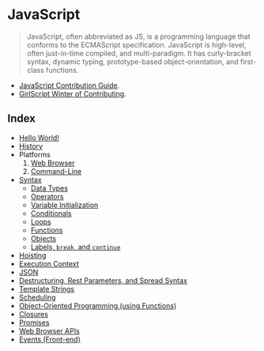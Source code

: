 # JavaScript
> JavaScript, often abbreviated as JS, is a programming language
> that conforms to the ECMAScript specification. JavaScript is 
> high-level, often just-in-time compiled, and multi-paradigm.
> It has curly-bracket syntax, dynamic typing, prototype-based
> object-orientation, and first-class functions.

- [JavaScript Contribution Guide](CONTRIBUTING.md).
- [GirlScript Winter of Contributing](../../README.md).

## Index

- [Hello World!](Topics/1.Hello_World)
- [History](Topics/2.History)
- Platforms
  1. [Web Browser](Topics/3.Web_Browser)
  2. [Command-Line](Topics/4.Command_Line)
- [Syntax](Topics/5.Syntax)
  - [Data Types](Topics/5.Syntax/1.Data_Types)
  - [Operators](Topics/5.Syntax/2.Operators)
  - [Variable Initialization](Topics/5.Syntax/3.Variable_Initialization)
  - [Conditionals](Topics/5.Syntax/4.Conditionals)
  - [Loops](Topics/5.Syntax/5.Loops)
  - [Functions](Topics/5.Syntax/6.Functions)
  - [Objects](Topics/5.Syntax/7.Objects)
  - [Labels, `break`, and `continue`](Topics/5.Syntax/8.Labels_and_Continue)
- [Hoisting](Topics/6.Hoisting)
- [Execution Context](Topics/7.Execution_Context)
- [JSON](Topics/8.JSON)
- [Destructuring, Rest Parameters, and Spread Syntax](Topics/9.Destructuring_Rest_Parameters_And_Spread_Syntax)
- [Template Strings](Topics/10.Template_Strings)
- [Scheduling](Topics/11.Scheduling)
- [Object-Oriented Programming (using Functions)](Topics/11.1.OOP_Javascript_Using_Functions)
- [Closures](Topics/12.Closures_In_JavaScript)
- [Promises](Topics/13.Promises)
- [Web Browser APIs](Topics/14.Web_Browser_APIs)
- [Events (Front-end)](Topics/15.Events_Frontend)

